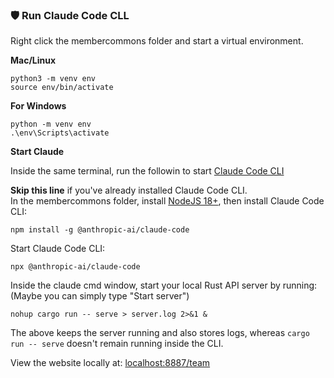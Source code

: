 ### 🛡️ Run Claude Code CLL

Right click the membercommons folder and start a virtual environment.

**Mac/Linux** 

	python3 -m venv env
	source env/bin/activate

**For Windows**

	python -m venv env
	.\env\Scripts\activate


**Start Claude**

Inside the same terminal, run the followin to start [Claude Code CLI](https://www.anthropic.com/claude-code)

**Skip this line** if you've already installed Claude Code CLI.  
In the membercommons folder, install [NodeJS 18+](https://nodejs.org/en/download), then install Claude Code CLI:

	npm install -g @anthropic-ai/claude-code

Start Claude Code CLI:

	npx @anthropic-ai/claude-code

Inside the claude cmd window, start your local Rust API server by running:
(Maybe you can simply type "Start server")

	nohup cargo run -- serve > server.log 2>&1 &

The above keeps the server running and also stores logs,
whereas `cargo run -- serve` doesn't remain running inside the CLI.

View the website locally at: [localhost:8887/team](http://localhost:8887/team/)

<!--
  # Check if server is running
  curl http://localhost:8081/api/health

  # Stop the background server
  lsof -ti:8081 | xargs kill -9

  # View server logs
  tail -f server.log
-->